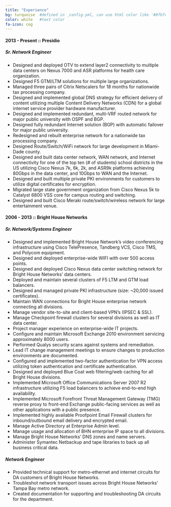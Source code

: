 ```yaml
---
title: "Experience"
bg: turquoise  #defined in _config.yml, can use html color like '#0fbfcf'
color: white   #text color
fa-icon: cog
---
```


#### 2013 - Present :: Presidio
##### Sr. Network Engineer

- Designed and deployed OTV to extend layer2 connectivity to multiple data centers on Nexus 7000 and ASR platforms for health care organization.
- Designed F5 GTM/LTM solutions for multiple large organizations.
- Managed three pairs of Citrix Netscalers for 18 months for nationwide tax processing company.
- Designed and implemented global DNS strategy for efficient delivery of content utilizing multiple Content Delivery Networks (CDN) for a global internet service provider hardware manufacturer.
- Designed and implemented redundant, multi-VRF routed network for major public university with OSPF and BGP.
- Designed fully redundant Internet solution (BGP) with automatic failover for major public university.
- Redesigned and rebuilt enterprise network for a nationwide tax processing company.
- Designed Route/Switch/WiFi network for large development in Miami-Dade county.
- Designed and built data center network, WAN network, and Internet connectivity for one of the top ten (# of students) school districts in the US utilizing Cisco Nexus 7k, 6k, 2k, and ASR9k platforms achieving 80Gbps in the data center, and 10Gbps to WAN and the Internet.
- Designed and built multiple private PKI environments for customers to utilize digital certificates for encryption.
- Migrated large state government organization from Cisco Nexus 5k to Catalyst 6800 VSS core for campus routing and switching.
- Designed and built Cisco Meraki route/switch/wireless network for large entertainment venue.

#### 2006 - 2013 :: Bright House Networks
##### Sr. Network/Systems Engineer

- Designed and implemented Bright House Network’s video conferencing infrastructure using Cisco TelePresence, Tandberg VCS, Cisco TMS, and Polycom equipment.
- Designed and deployed enterprise-wide WIFI with over 500 access points.
- Designed and deployed Cisco Nexus data center switching network for Bright House Networks’ data centers.
- Deployed and maintain several clusters of F5 LTM and GTM load balancers.
- Designed and managed private PKI infrastructure (size: ~20,000 issued certificates).
- Maintain WAN connections for Bright House enterprise network connecting all divisions.
- Manage vendor site-to-site and client-based VPN’s (IPSEC & SSL).
- Manage Checkpoint firewall clusters for several divisions as well as IT data center.
- Project manager experience on enterprise-wide IT projects.
- Configure and maintain Microsoft Exchange 2010 environment servicing approximately 8000 users.
- Performed Qualys security scans against systems and remediation.
- Lead IT change management meetings to ensure changes to production environments are documented.
- Configured and implemented two-factor authentication for VPN access utilizing token authentication and certificate authentication.
- Designed and deployed Blue Coat web filtering/web caching for all Bright House divisions.
- Implemented Microsoft Office Communications Server 2007 R2 infrastructure utilizing F5 load balancers to achieve end-to-end high availability.
- Implemented Microsoft Forefront Threat Management Gateway (TMG) reverse proxy to front-end Exchange public-facing services as well as other applications with a public presence.
- Implemented highly available Proofpoint Email Firewall clusters for inbound/outbound email delivery and encrypted email.
- Manage Active Directory at Enterprise Admin level.
- Manage usage and allocation of BHN enterprise IP space to all divisions.
- Manage Bright House Networks’ DNS zones and name servers.
- Administer Symantec Netbackup and tape libraries to back up all business critical data.

##### Network Engineer

- Provided technical support for metro-ethernet and internet circuits for DA customers of Bright House Networks.
- Troubleshot network transport issues across Bright House Networks’ Tampa Bay metro network.
- Created documentation for supporting and troubleshooting DA circuits for the department.


